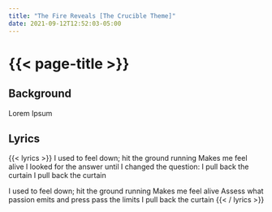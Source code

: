 ```yaml
---
title: "The Fire Reveals [The Crucible Theme]"
date: 2021-09-12T12:52:03-05:00
---
```

# {{< page-title >}}

## Background
Lorem Ipsum

## Lyrics
{{< lyrics >}}
I used to feel down; hit the ground running
Makes me feel alive
I looked for the answer until I changed the question:
I pull back the curtain
I pull back the curtain

I used to feel down; hit the ground running
Makes me feel alive
Assess what passion emits and press pass the limits
I pull back the curtain
{{< / lyrics >}}
